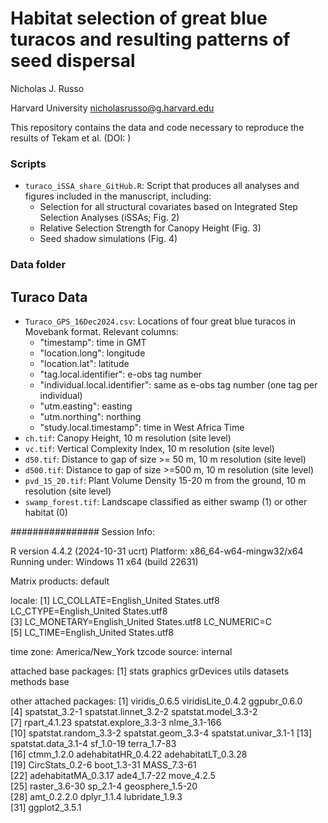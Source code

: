 # Habitat selection of great blue turacos and resulting patterns of seed dispersal

Nicholas J. Russo

Harvard University
nicholasrusso@g.harvard.edu

This repository contains the data and code necessary to reproduce the results of Tekam et al. (DOI: )

### Scripts
- `turaco_iSSA_share_GitHub.R`: Script that produces all analyses and figures included in the manuscript, including:
	- Selection for all structural covariates based on Integrated Step Selection Analyses 		(iSSAs; Fig. 2)
	- Relative Selection Strength for Canopy Height (Fig. 3)
	- Seed shadow simulations (Fig. 4)

### Data folder
## Turaco Data
- `Turaco_GPS_16Dec2024.csv`: Locations of four great blue turacos in Movebank format. 
Relevant columns:                       
  	- "timestamp": time in GMT
	- "location.long": longitude
	- "location.lat": latitude
	- "tag.local.identifier": e-obs tag number
	- "individual.local.identifier": same as e-obs tag number (one tag per individual)
	- "utm.easting": easting
	- "utm.northing": northing
	- "study.local.timestamp": time in West Africa Time
- `ch.tif`: Canopy Height, 10 m resolution (site level)
- `vc.tif`: Vertical Complexity Index, 10 m resolution (site level)
- `d50.tif`: Distance to gap of size >= 50 m, 10 m resolution (site level)
- `d500.tif`: Distance to gap of size >=500 m, 10 m resolution (site level)
- `pvd_15_20.tif`: Plant Volume Density 15-20 m from the ground, 10 m resolution (site level)
- `swamp_forest.tif`: Landscape classified as either swamp (1) or other habitat (0) 


################
Session Info:

R version 4.4.2 (2024-10-31 ucrt)
Platform: x86_64-w64-mingw32/x64
Running under: Windows 11 x64 (build 22631)

Matrix products: default


locale:
[1] LC_COLLATE=English_United States.utf8  LC_CTYPE=English_United States.utf8   
[3] LC_MONETARY=English_United States.utf8 LC_NUMERIC=C                          
[5] LC_TIME=English_United States.utf8    

time zone: America/New_York
tzcode source: internal

attached base packages:
[1] stats     graphics  grDevices utils     datasets  methods   base     

other attached packages:
 [1] viridis_0.6.5          viridisLite_0.4.2      ggpubr_0.6.0          
 [4] spatstat_3.2-1         spatstat.linnet_3.2-2  spatstat.model_3.3-2  
 [7] rpart_4.1.23           spatstat.explore_3.3-3 nlme_3.1-166          
[10] spatstat.random_3.3-2  spatstat.geom_3.3-4    spatstat.univar_3.1-1 
[13] spatstat.data_3.1-4    sf_1.0-19              terra_1.7-83          
[16] ctmm_1.2.0             adehabitatHR_0.4.22    adehabitatLT_0.3.28   
[19] CircStats_0.2-6        boot_1.3-31            MASS_7.3-61           
[22] adehabitatMA_0.3.17    ade4_1.7-22            move_4.2.5            
[25] raster_3.6-30          sp_2.1-4               geosphere_1.5-20      
[28] amt_0.2.2.0            dplyr_1.1.4            lubridate_1.9.3       
[31] ggplot2_3.5.1   
